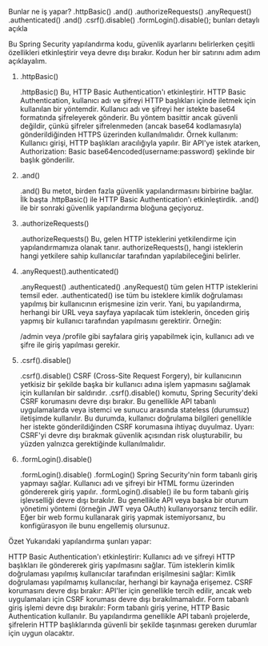 Bunlar ne iş yapar?
      .httpBasic()
                .and()
                .authorizeRequests()
                .anyRequest()
                .authenticated()
                .and()
                .csrf().disable()
                .formLogin().disable(); bunları detaylı açıkla


Bu Spring Security yapılandırma kodu, güvenlik ayarlarını belirlerken çeşitli özellikleri etkinleştirir 
veya devre dışı bırakır. Kodun her bir satırını adım adım açıklayalım.

1. .httpBasic()

    .httpBasic()
    Bu, HTTP Basic Authentication'ı etkinleştirir.
    HTTP Basic Authentication, kullanıcı adı ve şifreyi HTTP başlıkları içinde iletmek için kullanılan bir yöntemdir. Kullanıcı adı ve şifreyi her istekte base64 formatında şifreleyerek gönderir.
    Bu yöntem basittir ancak güvenli değildir, çünkü şifreler şifrelenmeden (ancak base64 kodlamasıyla) gönderildiğinden HTTPS üzerinden kullanılmalıdır.
    Örnek kullanım:
    Kullanıcı girişi, HTTP başlıkları aracılığıyla yapılır. Bir API'ye istek atarken, Authorization: Basic base64encoded(username:password) şeklinde bir başlık gönderilir.

2. .and()

    .and()
    Bu metot, birden fazla güvenlik yapılandırmasını birbirine bağlar.
    İlk başta .httpBasic() ile HTTP Basic Authentication'ı etkinleştirdik. .and() ile bir sonraki güvenlik yapılandırma bloğuna geçiyoruz.
3. .authorizeRequests()

    .authorizeRequests()
    Bu, gelen HTTP isteklerini yetkilendirme için yapılandırmamıza olanak tanır.
    authorizeRequests(), hangi isteklerin hangi yetkilere sahip kullanıcılar tarafından yapılabileceğini belirler.
4. .anyRequest().authenticated()

    .anyRequest()
        .authenticated()
    .anyRequest() tüm gelen HTTP isteklerini temsil eder.
    .authenticated() ise tüm bu isteklere kimlik doğrulaması yapılmış bir kullanıcının erişmesine izin verir.
    Yani, bu yapılandırma, herhangi bir URL veya sayfaya yapılacak tüm isteklerin, önceden giriş yapmış bir kullanıcı tarafından yapılmasını gerektirir.
    Örneğin:
    
    /admin veya /profile gibi sayfalara giriş yapabilmek için, kullanıcı adı ve şifre ile giriş yapılması gerekir.

5. .csrf().disable()

    .csrf().disable()
    CSRF (Cross-Site Request Forgery), bir kullanıcının yetkisiz bir şekilde başka bir kullanıcı adına işlem yapmasını sağlamak için kullanılan bir saldırıdır.
    .csrf().disable() komutu, Spring Security'deki CSRF korumasını devre dışı bırakır.
    Bu genellikle API tabanlı uygulamalarda veya istemci ve sunucu arasında stateless (durumsuz) iletişimde kullanılır. Bu durumda, kullanıcı doğrulama bilgileri genellikle her istekte gönderildiğinden CSRF korumasına ihtiyaç duyulmaz.
    Uyarı: CSRF'yi devre dışı bırakmak güvenlik açısından risk oluşturabilir, bu yüzden yalnızca gerektiğinde kullanılmalıdır.
6. .formLogin().disable()

    .formLogin().disable()
    .formLogin() Spring Security'nin form tabanlı giriş yapmayı sağlar. Kullanıcı adı ve şifreyi bir HTML formu üzerinden göndererek giriş yapılır.
    .formLogin().disable() ile bu form tabanlı giriş işlevselliği devre dışı bırakılır.
    Bu genellikle API veya başka bir oturum yönetimi yöntemi (örneğin JWT veya OAuth) kullanıyorsanız tercih edilir. Eğer bir web formu kullanarak giriş yapmak istemiyorsanız, bu konfigürasyon ile bunu engellemiş olursunuz.

Özet
Yukarıdaki yapılandırma şunları yapar:

HTTP Basic Authentication'ı etkinleştirir: Kullanıcı adı ve şifreyi HTTP başlıkları ile göndererek giriş yapılmasını sağlar.
Tüm isteklerin kimlik doğrulaması yapılmış kullanıcılar tarafından erişilmesini sağlar: Kimlik doğrulaması yapılmamış kullanıcılar, herhangi bir kaynağa erişemez.
CSRF korumasını devre dışı bırakır: API'ler için genellikle tercih edilir, ancak web uygulamaları için CSRF koruması devre dışı bırakılmamalıdır.
Form tabanlı giriş işlemi devre dışı bırakılır: Form tabanlı giriş yerine, HTTP Basic Authentication kullanılır.
Bu yapılandırma genellikle API tabanlı projelerde, şifrelerin HTTP başlıklarında güvenli bir şekilde taşınması gereken durumlar için uygun olacaktır.